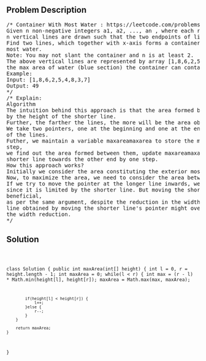 <!--
<style>
  body { font-family: Arial, sans-serif; }
  .container { max-width: 100%; margin: 0 auto; padding: 10px; }
  .comment-block { max-width: 30%; background-color: #f9f9f9; padding: 10px; border-left: 5px solid #ccc; overflow-wrap: break-word; white-space: pre-wrap; }
  .code-block { background-color: #f4f4f4; padding: 10px; border: 1px solid #ddd; overflow-wrap: break-word; white-space: pre-wrap; }
</style>
-->

<div class='container'>
<h2>Problem Description</h2>
<div class='comment-block'>
<pre>
/* Container With Most Water : https://leetcode.com/problems/container-with-most-water/
Given n non-negative integers a1, a2, ..., an , where each represents a point at coordinate (i, ai).
n vertical lines are drawn such that the two endpoints of line i is at (i, ai) and (i, 0).
Find two lines, which together with x-axis forms a container, such that the container contains the
most water.
Note: You may not slant the container and n is at least 2.
The above vertical lines are represented by array [1,8,6,2,5,4,8,3,7]. In this case,
the max area of water (blue section) the container can contain is 49.
Example:
Input: [1,8,6,2,5,4,8,3,7]
Output: 49
*/
/* Explain:
Algorithm
The intuition behind this approach is that the area formed between the lines will always be limited
by the height of the shorter line.
Further, the farther the lines, the more will be the area obtained.
We take two pointers, one at the beginning and one at the end of the array constituting the length
of the lines.
Futher, we maintain a variable maxareamaxarea to store the maximum area obtained till now. At every
step,
we find out the area formed between them, update maxareamaxarea and move the pointer pointing to the
shorter line towards the other end by one step.
How this approach works?
Initially we consider the area constituting the exterior most lines.
Now, to maximize the area, we need to consider the area between the lines of larger lengths.
If we try to move the pointer at the longer line inwards, we won't gain any increase in area,
since it is limited by the shorter line. But moving the shorter line's pointer could turn out to be
beneficial,
as per the same argument, despite the reduction in the width. This is done since a relatively longer
line obtained by moving the shorter line's pointer might overcome the reduction in area caused by
the width reduction.
*/
</pre>
</div>

<h2>Solution</h2>
<div class='code-block'>
<pre><code class='language-java'>

class Solution {
    public int maxArea(int[] height) {
        int l = 0, r = height.length - 1;
        int maxArea = 0;
        while(l < r) {
            int max = (r - l) * Math.min(height[l], height[r]);
            maxArea = Math.max(max, maxArea);
            
            if(height[l] < height[r]) {
                l++;
            }else {
                r--;
            }
        }
        
        return maxArea;
    }
}</code></pre>
</div>
</div>
